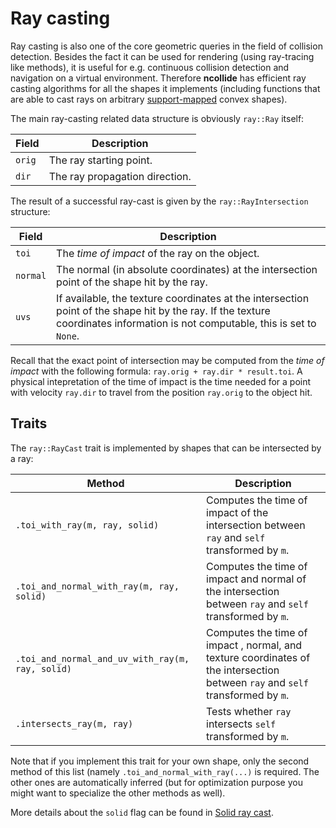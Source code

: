 # Ray casting

Ray casting is also one of the core geometric queries in the field of collision
detection. Besides the fact it can be used for rendering (using ray-tracing
like methods), it is useful for e.g. continuous collision detection and
navigation on a virtual environment. Therefore **ncollide** has efficient ray
casting algorithms for all the shapes it implements (including functions that
are able to cast rays on arbitrary
[support-mapped](../geometric_representations/index.html#support-map) convex
shapes).


The main ray-casting related data structure is obviously `ray::Ray` itself:

| Field  | Description                    |
|--      | --                             |
| `orig` | The ray starting point.        |
| `dir`  | The ray propagation direction. |


The result of a successful ray-cast is given by the `ray::RayIntersection`
structure:

| Field    | Description                               |
|--        | --                                        |
| `toi`    | The _time of impact_ of the ray on the object. |
| `normal` | The normal (in absolute coordinates) at the intersection point of the shape hit by the ray.  |
| `uvs`    | If available, the texture coordinates at the intersection point of the shape hit by the ray. If the texture coordinates information is not computable, this is set to `None`. |

Recall that the exact point of intersection may be computed from the
 _time of impact_ with the following formula: `ray.orig + ray.dir * result.toi`.
A physical intepretation of the time of impact is the time needed for a point
with velocity `ray.dir` to travel from the position `ray.orig` to the object
hit.

## Traits

The `ray::RayCast` trait is implemented by shapes that can be intersected by a
ray:

| Method | Description |
|--      | --          |
| `.toi_with_ray(m, ray, solid)`                   | Computes the time of impact of the intersection between `ray` and `self` transformed by `m`. |
| `.toi_and_normal_with_ray(m, ray, solid)`        | Computes the time of impact and normal of the intersection between `ray` and `self` transformed by `m`. |
| `.toi_and_normal_and_uv_with_ray(m, ray, solid)` | Computes the time of impact , normal, and texture coordinates of the intersection between `ray` and `self` transformed by `m`. |
| `.intersects_ray(m, ray)`                        | Tests whether `ray` intersects `self` transformed by `m`. |

Note that if you implement this trait for your own shape, only the second method
of this list (namely `.toi_and_normal_with_ray(...)` is required. The other
ones are automatically inferred (but for optimization purpose you might want to
specialize the other methods as well).

More details about the `solid` flag can be found in
[Solid ray cast](../ray_casting/solid_ray_cast.html).
